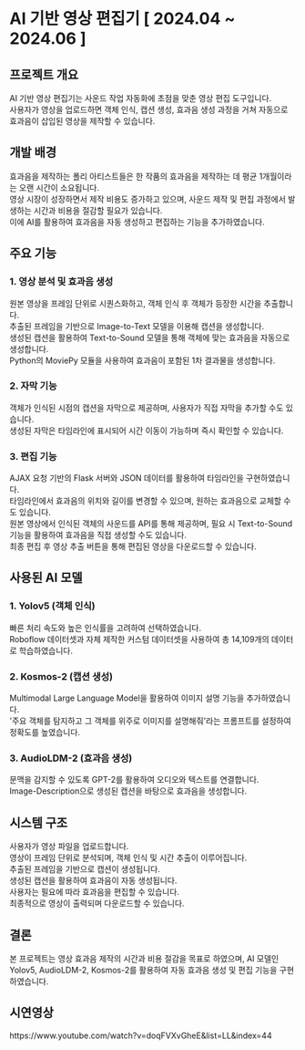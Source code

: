 <h1>AI 기반 영상 편집기 [ 2024.04 ~ 2024.06 ]</h1>

<h2>프로젝트 개요</h2>
AI 기반 영상 편집기는 사운드 작업 자동화에 초점을 맞춘 영상 편집 도구입니다. <br>
사용자가 영상을 업로드하면 객체 인식, 캡션 생성, 효과음 생성 과정을 거쳐 자동으로 효과음이 삽입된 영상을 제작할 수 있습니다.<br>

<h2>개발 배경</h2>
효과음을 제작하는 폴리 아티스트들은 한 작품의 효과음을 제작하는 데 평균 1개월이라는 오랜 시간이 소요됩니다.<br>
영상 시장이 성장하면서 제작 비용도 증가하고 있으며, 사운드 제작 및 편집 과정에서 발생하는 시간과 비용을 절감할 필요가 있습니다.<br>
이에 AI를 활용하여 효과음을 자동 생성하고 편집하는 기능을 추가하였습니다.<br>

<h2>주요 기능</h2>
<h3>1. 영상 분석 및 효과음 생성</h3>
원본 영상을 프레임 단위로 시퀀스화하고, 객체 인식 후 객체가 등장한 시간을 추출합니다.<br>
추출된 프레임을 기반으로 Image-to-Text 모델을 이용해 캡션을 생성합니다.<br>
생성된 캡션을 활용하여 Text-to-Sound 모델을 통해 객체에 맞는 효과음을 자동으로 생성합니다.<br>
Python의 MoviePy 모듈을 사용하여 효과음이 포함된 1차 결과물을 생성합니다.<br>

<h3>2. 자막 기능</h3>
객체가 인식된 시점의 캡션을 자막으로 제공하며, 사용자가 직접 자막을 추가할 수도 있습니다.<br>
생성된 자막은 타임라인에 표시되어 시간 이동이 가능하며 즉시 확인할 수 있습니다.<br>

<h3>3. 편집 기능</h3>
AJAX 요청 기반의 Flask 서버와 JSON 데이터를 활용하여 타임라인을 구현하였습니다.<br>
타임라인에서 효과음의 위치와 길이를 변경할 수 있으며, 원하는 효과음으로 교체할 수도 있습니다.<br>
원본 영상에서 인식된 객체의 사운드를 API를 통해 제공하며, 필요 시 Text-to-Sound 기능을 활용하여 효과음을 직접 생성할 수도 있습니다.<br>
최종 편집 후 영상 추출 버튼을 통해 편집된 영상을 다운로드할 수 있습니다.<br>

<h2>사용된 AI 모델</h2>
<h3>1. Yolov5 (객체 인식)</h3>
빠른 처리 속도와 높은 인식률을 고려하여 선택하였습니다.<br>
Roboflow 데이터셋과 자체 제작한 커스텀 데이터셋을 사용하여 총 14,109개의 데이터로 학습하였습니다.<br>

<h3>2. Kosmos-2 (캡션 생성)</h3>
Multimodal Large Language Model을 활용하여 이미지 설명 기능을 추가하였습니다.<br>
'주요 객체를 탐지하고 그 객체를 위주로 이미지를 설명해줘'라는 프롬프트를 설정하여 정확도를 높였습니다.<br>

<h3>3. AudioLDM-2 (효과음 생성)</h3>
문맥을 감지할 수 있도록 GPT-2를 활용하여 오디오와 텍스트를 연결합니다.<br>
Image-Description으로 생성된 캡션을 바탕으로 효과음을 생성합니다.<br>

<h2>시스템 구조</h2>
사용자가 영상 파일을 업로드합니다.<br>
영상이 프레임 단위로 분석되며, 객체 인식 및 시간 추출이 이루어집니다.<br>
추출된 프레임을 기반으로 캡션이 생성됩니다.<br>
생성된 캡션을 활용하여 효과음이 자동 생성됩니다.<br>
사용자는 필요에 따라 효과음을 편집할 수 있습니다.<br>
최종적으로 영상이 출력되며 다운로드할 수 있습니다.<br>

<h2>결론</h2>
본 프로젝트는 영상 효과음 제작의 시간과 비용 절감을 목표로 하였으며, AI 모델인 Yolov5, AudioLDM-2, Kosmos-2를 활용하여 자동 효과음 생성 및 편집 기능을 구현하였습니다.<br>

<h2>시연영상</h2>
https://www.youtube.com/watch?v=doqFVXvGheE&list=LL&index=44
